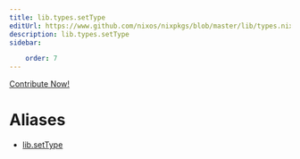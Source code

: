 ```yaml
---
title: lib.types.setType
editUrl: https://www.github.com/nixos/nixpkgs/blob/master/lib/types.nix#L72C13
description: lib.types.setType
sidebar:

    order: 7
---
```


<a href="https://www.github.com/nixos/nixpkgs/blob/master/lib/types.nix#L72C13">Contribute Now!</a>


# Aliases

- [lib.setType](reference/lib/lib-setType)



